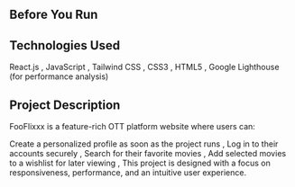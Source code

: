 Before You Run
--------------------------------------------------------------------


Technologies Used
--------------------
React.js , 
JavaScript , 
Tailwind CSS , 
CSS3 , 
HTML5 , 
Google Lighthouse (for performance analysis)  

Project Description
---------------------
FooFlixxx is a feature-rich OTT platform website where users can:

Create a personalized profile as soon as the project runs , 
Log in to their accounts securely , 
Search for their favorite movies , 
Add selected movies to a wishlist for later viewing , 
This project is designed with a focus on responsiveness, performance, and an intuitive user experience.

